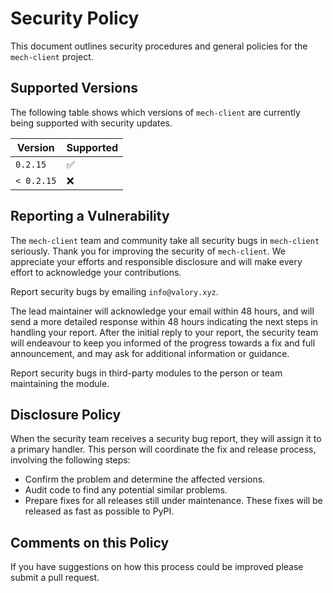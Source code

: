 # Security Policy

This document outlines security procedures and general policies for the `mech-client` project.

## Supported Versions

The following table shows which versions of `mech-client` are currently being supported with security updates.

| Version   | Supported          |
| --------- | ------------------ |
| `0.2.15`   | :white_check_mark: |
| `< 0.2.15` | :x:                |

## Reporting a Vulnerability

The `mech-client` team and community take all security bugs in `mech-client` seriously. Thank you for improving the security of `mech-client`. We appreciate your efforts and responsible disclosure and will make every effort to acknowledge your contributions.

Report security bugs by emailing `info@valory.xyz`.

The lead maintainer will acknowledge your email within 48 hours, and will send a more detailed response within 48 hours indicating the next steps in handling your report. After the initial reply to your report, the security team will endeavour to keep you informed of the progress towards a fix and full announcement, and may ask for additional information or guidance.

Report security bugs in third-party modules to the person or team maintaining the module.

## Disclosure Policy

When the security team receives a security bug report, they will assign it to a primary handler. This person will coordinate the fix and release process, involving the following steps:

- Confirm the problem and determine the affected versions.
- Audit code to find any potential similar problems.
- Prepare fixes for all releases still under maintenance. These fixes will be released as fast as possible to PyPI.

## Comments on this Policy

If you have suggestions on how this process could be improved please submit a pull request.
